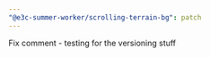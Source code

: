 ```yaml
---
"@e3c-summer-worker/scrolling-terrain-bg": patch
---
```


Fix comment - testing for the versioning stuff
